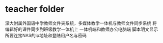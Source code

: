 # teacher folder
深大附属外国语中学教师文件夹系统，多媒体教学一体机与教师文件同步系统
将编辑好的课件同步到班级教学一体机上
一体机端和教师办公电脑端
脚本明文显示所要连接NAS的ip地址和登陆用户名与密码
